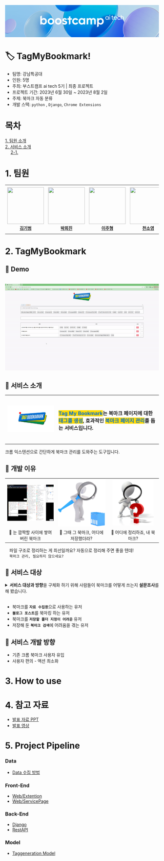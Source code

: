 <div>
  <img src="asset/Logo.png"/>
</div>

 # 🏷️ TagMyBookmark!

- 팀명: 강남특공대
- 인원: 5명
- 주최: 부스트캠프 ai tech 5기 | 최종 프로젝트
- 프로젝트 기간: 2023년 6월 30일 ~ 2023년 8월 2일
- 주제: 북마크 자동 분류
- 개발 스택: `python` , `Django`, `Chrome Extensions`

# 목차
[1. 팀원 소개](#1-팀원-소개)    
[2. 서비스 소개](#2-서비스-소개)    
&emsp; [2-1. ]()

# 1. 팀원

<table>
    <tr height="160px">
        <td align="center" width="150px">
            <a href="https://github.com/gibum1228"><img height="120px" width="120px" src="https://avatars.githubusercontent.com/gibum1228"/></a>
            <br/>
            <a href="https://github.com/gibum1228"><strong>김기범</strong></a>
            <br />
        </td>
        <td align="center" width="150px">
            <a href="https://github.com/heejinsara"><img height="120px" width="120px" src="https://avatars.githubusercontent.com/heejinsara"/></a>
            <br/>
            <a href="https://github.com/heejinsara"><strong>박희진</strong></a>
            <br />
        </td>
        <td align="center" width="150px">
            <a href="https://github.com/LewisVille-flow"><img height="120px" width="120px" src="https://avatars.githubusercontent.com/LewisVille-flow"/></a>
            <br/>
            <a href="https://github.com/LewisVille-flow"><strong>이주형</strong></a>
            <br />
        </td>
        <td align="center" width="150px">
            <a href="https://github.com/Forbuds"><img height="120px" width="120px" src="https://avatars.githubusercontent.com/Forbuds"/></a>
            <br/>
            <a href="https://github.com/Forbuds"><strong>천소영</strong></a>
            <br />
        </td>
        <td align="center" width="150px">
            <a href="https://github.com/rustic-snob"><img height="120px" width="120px" src="https://avatars.githubusercontent.com/rustic-snob"/></a>
            <br/>
            <a href="https://github.com/rustic-snob"><strong>천재원</strong></a>
            <br />
        </td>
    </tr>
</table>

#  2. TagMyBookmark
## 🤗 Demo
&emsp; ![900x400](asset/demo.gif "TagMyBookmark Demo")
## 🤗 서비스 소개
<!-- ### `Tag My Bookmark`는  `북마크 페이지`에 대한 `태그`를 생성, 효과적인 `페이지 관리`를 돕는 서비스입니다. -->
<table>
    <tr height="160px">
        <td align="center" width="300px">
            <img src="asset/Logo_ours.png"/>
        </td>
        <td align="left" width="550px">
        <h3><span style="color: #006ed4;background-color:#ffd800"><b>Tag My Bookmark</b></span>는 북마크 페이지</b></span>에 대한 <span style="color: #006ed4;background-color:#ffd800"><b>태그를 생성</b></span>, 효과적인 <span style="color: #006ed4;background-color:#ffd800"><b>북마크 페이지 관리</b></span>를 돕는 서비스입니다.</h3>
        </td>
    </tr>
</table>
크롬 익스텐션으로 간단하게 북마크 관리를 도와주는 도구입니다.

## 🤗 개발 이유
   
<table>
    <tr height="160px">
        <td align="center" width="300px">
            <img src="asset/problemstatement1.png"/>
        </td>
        <td align="center" width="300px">
            <img src="asset/problemstatement2.png"/>
        </td>
        <td align="center" width="300px">
         <img src="asset/problemstatement3.png"/>
        </td>
    </tr>
    <tr height="5px" style="border-top: hidden;">
        <td align="center" width="300px">
        <span>💢 눈 깜짝할 사이에 쌓여버린 북마크</span>
        </td>
        <td align="center" width="300px">
        <span>💢 그때 그 북마크, 어디에 저장했더라?</span>
        </td>
        <td align="center" width="300px">
        <span>💢 어디에 정리하죠, 내 북마크?</span>
        </td>
    </tr>
</table>

&emsp;파일 구조로 정리하는 게 최선일까요? 자동으로 정리해 주면 좋을 텐데!    
&emsp;`북마크 관리, 필요하지 않으세요?`

## 🤗 서비스 대상
<details>
<summary><b>서비스 대상과 방향</b>을 구체화 하기 위해 사람들이 북마크를 어떻게 쓰는지 <b>설문조사</b>를 해 봤습니다.</summary>
<div markdown="1">
    <div style="padding-left: 20px;">
        &emsp; 
        <img src="asset/Survey.png"/>
        분석 결과 설문 참여자의 38%가 북마크를 <span style="color: #006ed4;background-color:#ffd800"><b>자료수집</b></span> 용도로 사용한다는 것을 알 수 있었으며,    
        주로 <span style="color: #006ed4;background-color:#ffd800"><b>블로그 포스트</b></span>를 북마크에 저장한다는 것을 알 수 있었습니다.
        <br>
        또한 예상했던 바와 같이 <span style="color: #006ed4;background-color:#ffd800"><b>북마크를 찾기 위해 헤멘 경험</b></span>이 있거나 
        <font color="red"><b>북마크를 저장하기 위해 폴더를 지정하는데에 어려움을 겪은 경험</b></font>이 있는 비율이 높음도 확인할 수 있었습니다.
        <br>
        따라서 저희는 다음과 같이 서비스를 제공할 대상을 특정하였습니다.
    </div>

</div>
</details>
&emsp;     

- 북마크를 <b>`자료 수집용`</b>으로 사용하는 유저
- <b>`블로그 포스트`</b>를 북마킹 하는 유저
- 북마크를 <b>`저장할 폴더 지정이 어려운`</b> 유저
- 저장해 둔 <b>`북마크 검색`</b>에 어려움을 겪는 유저
## 🤗 서비스 개발 방향
- 기존 크롬 북마크 사용자 유입
- 사용자 편의 - 액션 최소화

# 3. How to use
### 

# 4. 참고 자료

- [발표 자료 PPT]()
- [발표 영상]()


# 5. Project Pipeline
### Data
- [Data 수집 방법]()
### Front-End
- [Web/Extention]()
- [Web/ServicePage]()
### Back-End
- [Django]()
- [RestAPI]()
### Model
- [Taggeneration Model]()



&emsp;     
&emsp;     
&emsp;     
&emsp;     
&emsp;     
&emsp;     
